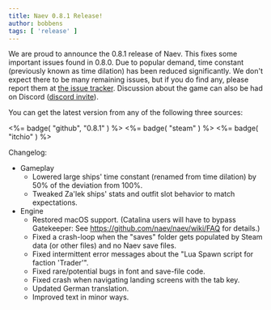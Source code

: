 ```yaml
---
title: Naev 0.8.1 Release!
author: bobbens
tags: [ 'release' ]
---
```


We are proud to announce the 0.8.1 release of Naev. This fixes some important
issues found in 0.8.0. Due to popular demand, time constant (previously known
as time dilation) has been reduced significantly.  We don't expect there to be
many remaining issues, but if you do find any, please report them at [the issue
tracker](https://github.com/naev/naev/issues). Discussion about the game can
also be had on Discord ([discord invite](https://discord.com/invite/nd2M5BR)).

You can get the latest version from any of the following three sources:

<%= badge( "github", "0.8.1" ) %> 
<%= badge( "steam" ) %> 
<%= badge( "itchio" ) %> 

Changelog:

* Gameplay
   * Lowered large ships' time constant (renamed from time dilation) by 50% of the deviation from 100%.
   * Tweaked Za'lek ships' stats and outfit slot behavior to match expectations.
* Engine
   * Restored macOS support. (Catalina users will have to bypass Gatekeeper: See https://github.com/naev/naev/wiki/FAQ for details.)
   * Fixed a crash-loop when the "saves" folder gets populated by Steam data (or other files) and no Naev save files.
   * Fixed intermittent error messages about the "Lua Spawn script for faction 'Trader'".
   * Fixed rare/potential bugs in font and save-file code.
   * Fixed crash when navigating landing screens with the tab key.
   * Updated German translation.
   * Improved text in minor ways.

